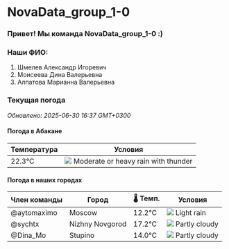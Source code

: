 # NovaData_group_1-0
### Привет! Мы команда NovaData_group_1-0 :)

### Наши ФИО:
1. Шмелев Александр Игоревич
2. Моисеева Дина Валерьевна
3. Алпатова Марианна Валерьевна

### Текущая погода
<!-- WEATHER:START -->
_Обновлено: 2025-06-30 16:37 GMT+0300_

#### Погода в Абакане

| Температура | Условия |
|-------------|----------|
| 22.3°C     | ![](https://cdn.weatherapi.com/weather/64x64/day/389.png) Moderate or heavy rain with thunder |

#### Погода в наших городах

| Член команды  | Город               | 🌡️ Темп.  | Условия          |
|---------------|---------------------|-----------|--------------------|
| @aytomaximo    | Moscow              |   12.2°C | ![](https://cdn.weatherapi.com/weather/64x64/day/296.png) Light rain   |
| @sychtx        | Nizhny Novgorod     |   17.2°C | ![](https://cdn.weatherapi.com/weather/64x64/day/116.png) Partly cloudy |
| @Dina_Mo       | Stupino             |   14.0°C | ![](https://cdn.weatherapi.com/weather/64x64/day/116.png) Partly cloudy |

<!-- WEATHER:END -->

